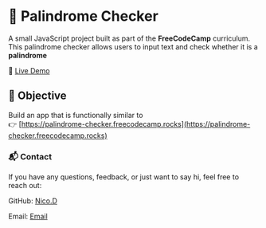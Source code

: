 # 🧠 Palindrome Checker

A small JavaScript project built as part of the **FreeCodeCamp** curriculum.  
This palindrome checker allows users to input text and check whether it is a **palindrome**

🔗 [Live Demo](https://nicolas-drew.github.io/fcc-palindrom-checker/)

## 🎯 Objective

Build an app that is functionally similar to  
👉 [https://palindrome-checker.freecodecamp.rocks](https://palindrome-checker.freecodecamp.rocks)

### 📬 Contact
If you have any questions, feedback, or just want to say hi, feel free to reach out:

GitHub: [Nico.D](https://github.com/nicolas-drew)

Email: [Email](mailto:nicolas.drew@hotmail.com)
